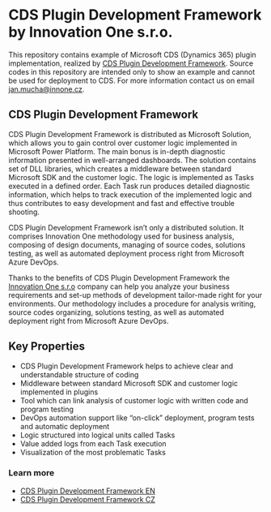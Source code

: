 # CDS Plugin Development Framework by Innovation One s.r.o.
This repository contains example of Microsoft CDS (Dynamics 365) plugin implementation, realized by [CDS Plugin Development Framework](https://appsource.microsoft.com/en/product/dynamics-365/innovationonesro1585927428411.plugindevframework?tab=Overview). Source codes in this repository are intended only to show an example and cannot be used for deployment to CDS. For more information contact us on email jan.mucha@innone.cz.
## CDS Plugin Development Framework
CDS Plugin Development Framework is distributed as Microsoft Solution, which allows you to gain control over customer logic implemented in Microsoft Power Platform. The main bonus is in-depth diagnostic information presented in well-arranged dashboards.  The solution contains set of DLL libraries, which creates a middleware between standard Microsoft SDK and the customer logic. The logic is implemented as Tasks executed in a defined order. Each Task run produces detailed diagnostic information, which helps to track execution of the implemented logic and thus contributes to easy development and fast and effective trouble shooting. 

CDS Plugin Development Framework isn’t only a distributed solution. It comprises Innovation One methodology used for business analysis, composing of design documents, managing of source codes, solutions testing, as well as automated deployment process right from Microsoft Azure DevOps.

Thanks to the benefits of CDS Plugin Development Framework the [Innovation One s.r.o](https://innone.cz/) company can help you analyze your business requirements and set-up methods of development tailor-made right for your environments. Our methodology includes a procedure for analysis writing, source codes organizing, solutions testing, as well as automated deployment right from Microsoft Azure DevOps.

## Key Properties
- CDS Plugin Development Framework helps to achieve clear and understandable structure of coding 
- Middleware between standard Microsoft SDK and customer logic implemented in plugins
- Tool which can link analysis of customer logic with written code and program testing
- DevOps automation support like “on-click” deployment, program tests and automatic deployment
- Logic structured into logical units called Tasks
- Value added logs from each Task execution
- Visualization of the most problematic Tasks

### Learn more
- [CDS Plugin Development Framework EN](https://query.prod.cms.rt.microsoft.com/cms/api/am/binary/RE4BcoX)
- [CDS Plugin Development Framework CZ](https://query.prod.cms.rt.microsoft.com/cms/api/am/binary/RE4zhHD)



